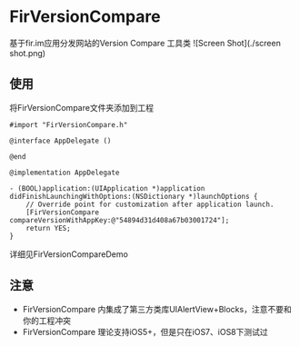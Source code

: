 # FirVersionCompare

基于fir.im应用分发网站的Version Compare 工具类
![Screen Shot](./screen shot.png)


## 使用

将FirVersionCompare文件夹添加到工程

	#import "FirVersionCompare.h"

	@interface AppDelegate ()

	@end

	@implementation AppDelegate

	- (BOOL)application:(UIApplication *)application didFinishLaunchingWithOptions:(NSDictionary *)launchOptions {
    	// Override point for customization after application launch.
    	[FirVersionCompare compareVersionWithAppKey:@"54894d31d408a67b03001724"];
    	return YES;
	}    
详细见FirVersionCompareDemo

## 注意

* FirVersionCompare 内集成了第三方类库UIAlertView+Blocks，注意不要和你的工程冲突
* FirVersionCompare 理论支持iOS5+，但是只在iOS7、iOS8下测试过